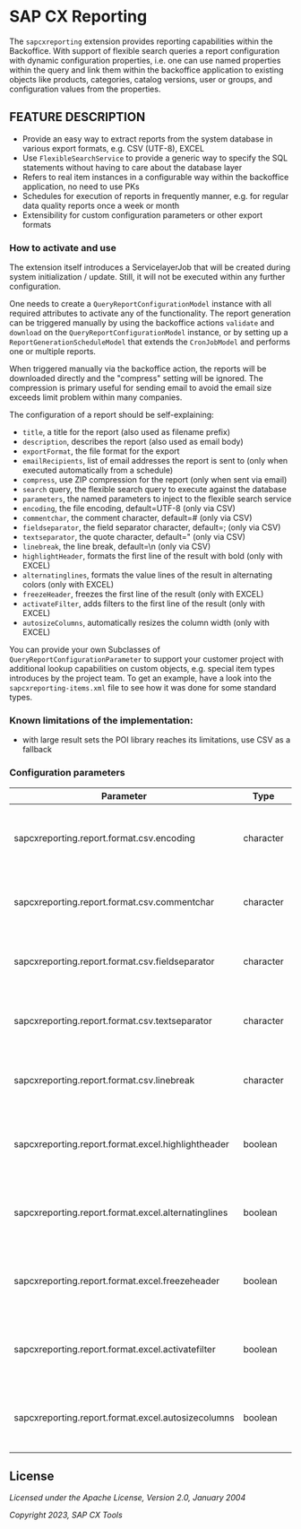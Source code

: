 # SAP CX Reporting

The `sapcxreporting` extension provides reporting capabilities within the Backoffice. With support of flexible search queries a report
configuration with dynamic configuration properties, i.e. one can use named properties within the query and link them within the backoffice
application to existing objects like products, categories, catalog versions, user or groups, and configuration values from the properties.

## FEATURE DESCRIPTION

- Provide an easy way to extract reports from the system database in various export formats, e.g. CSV (UTF-8), EXCEL
- Use `FlexibleSearchService` to provide a generic way to specify the SQL statements without having to care about the database layer
- Refers to real item instances in a configurable way within the backoffice application, no need to use PKs
- Schedules for execution of reports in frequently manner, e.g. for regular data quality reports once a week or month
- Extensibility for custom configuration parameters or other export formats

### How to activate and use

The extension itself introduces a ServicelayerJob that will be created during system initialization / update. Still, it will not be
executed within any further configuration.

One needs to create a `QueryReportConfigurationModel` instance with all required attributes to activate any of the functionality. The
report generation can be triggered manually by using the backoffice actions `validate` and `download` on the
`QueryReportConfigurationModel` instance, or by setting up a `ReportGenerationScheduleModel` that extends the `CronJobModel` and performs
one or multiple reports.

When triggered manually via the backoffice action, the reports will be downloaded directly and the "compress" setting will be ignored.
The compression is primary useful for sending email to avoid the email size exceeds limit problem within many companies.  

The configuration of a report should be self-explaining:
- `title`, a title for the report (also used as filename prefix)
- `description`, describes the report (also used as email body)
- `exportFormat`, the file format for the export
- `emailRecipients`, list of email addresses the report is sent to (only when executed automatically from a schedule)
- `compress`, use ZIP compression for the report (only when sent via email)
- `search` query, the flexible search query to execute against the database
- `parameters`, the named parameters to inject to the flexible search service
- `encoding`, the file encoding, default=UTF-8 (only via CSV)
- `commentchar`, the comment character, default=# (only via CSV)
- `fieldseparator`, the field separator character, default=; (only via CSV)
- `textseparator`, the quote character, default=" (only via CSV)
- `linebreak`, the line break, default=\n (only via CSV)
- `highlightHeader`, formats the first line of the result with bold (only with EXCEL)
- `alternatinglines`, formats the value lines of the result in alternating colors (only with EXCEL)
- `freezeHeader`, freezes the first line of the result (only with EXCEL)
- `activateFilter`, adds filters to the first line of the result (only with EXCEL)
- `autosizeColumns`, automatically resizes the column width (only with EXCEL)
          
You can provide your own Subclasses of `QueryReportConfigurationParameter` to support your customer project with additional lookup
capabilities on custom objects, e.g. special item types introduces by the project team. To get an example, have a look into the
`sapcxreporting-items.xml` file to see how it was done for some standard types.

### Known limitations of the implementation:
- with large result sets the POI library reaches its limitations, use CSV as a fallback

### Configuration parameters

| Parameter | Type | Description |
|-----------|------|-------------|
| sapcxreporting.report.format.csv.encoding | character | default option for new reports, default: `UTF-8` |
| sapcxreporting.report.format.csv.commentchar | character | default option for new reports, default: `#` |
| sapcxreporting.report.format.csv.fieldseparator | character | default option for new reports, default: `;` |
| sapcxreporting.report.format.csv.textseparator | character | default option for new reports, default: `"` |
| sapcxreporting.report.format.csv.linebreak | character | default option for new reports, default: `\n` |
| sapcxreporting.report.format.excel.highlightheader | boolean | default option for new reports, default: `false` |
| sapcxreporting.report.format.excel.alternatinglines | boolean | default option for new reports, default: `false` |
| sapcxreporting.report.format.excel.freezeheader | boolean | default option for new reports, default: `true` |
| sapcxreporting.report.format.excel.activatefilter | boolean | default option for new reports, default: `true` |
| sapcxreporting.report.format.excel.autosizecolumns | boolean | default option for new reports, default: `true` |



## License

_Licensed under the Apache License, Version 2.0, January 2004_

_Copyright 2023, SAP CX Tools_